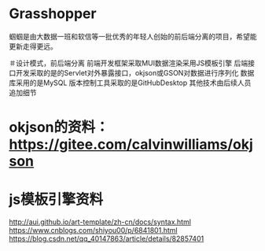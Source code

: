 # Grasshopper
蝈蝈是由大数据一班和软信等一批优秀的年轻人创始的前后端分离的项目，希望能更新走得更远。

＃设计模式，前后端分离
前端开发框架采取MUI数据渲染采用JS模板引擎
后端接口开发采取的是的Servlet对外暴露接口，okjson或GSON对数据进行序列化
数据库采用的是MySQL
版本控制工具采取的是GitHubDesktop
其他技术由后续人员追加细节

# okjson的资料：https://gitee.com/calvinwilliams/okjson
# js模板引擎资料
http://aui.github.io/art-template/zh-cn/docs/syntax.html
https://www.cnblogs.com/shiyou00/p/6841801.html
https://blog.csdn.net/qq_40147863/article/details/82857401



